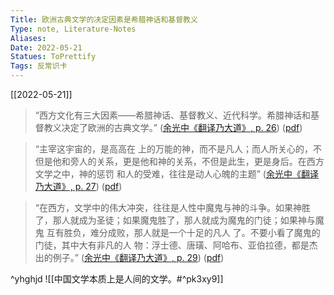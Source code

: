 ```yaml
---
Title: 欧洲古典文学的决定因素是希腊神话和基督教义
Type: note, Literature-Notes 
Aliases: 
Date: 2022-05-21
Statues: ToPrettify 
Tags: 反常识卡
---
```

[[2022-05-21]]

> “西方文化有三大因素——希腊神话、基督教义、近代科学。希腊神话和基督教义决定了欧洲的古典文学。”
([余光中《翻译乃大道》, p. 26](zotero://select/library/items/WJ73K8PV)) ([pdf](zotero://open-pdf/library/items/9AQ6RCX4?page=26&annotation=B6UQEKGD))


>“主宰这宇宙的，是高高在 上的万能的神，而不是凡人；而人所关心的，不但是他和旁人的关系，更是他和神的关系，不但是此生，更是身后。在西方文学之中，神的惩罚 和人的受难，往往是动人心魄的主题”
> ([余光中《翻译乃大道》, p. 27](zotero://select/library/items/WJ73K8PV)) ([pdf](zotero://open-pdf/library/items/9AQ6RCX4?page=27&annotation=M43SP8JJ))

> “在西方，文学中的伟大冲突，往往是人性中魔鬼与神的斗争。如果神胜了，那人就成为圣徒；如果魔鬼胜了，那人就成为魔鬼的门徒；如果神与魔鬼 互有胜负，难分成败，那人就是一个十足的凡人 了。不要小看了魔鬼的门徒，其中大有非凡的人 物：浮士德、唐璜、阿哈布、亚伯拉德，都是杰 出的例子。” 
([余光中《翻译乃大道》, p. 29](zotero://select/library/items/WJ73K8PV)) ([pdf](zotero://open-pdf/library/items/9AQ6RCX4?page=29&annotation=JFWMHABT))

^yhghjd
![[中国文学本质上是人间的文学。#^pk3xy9]]

### 